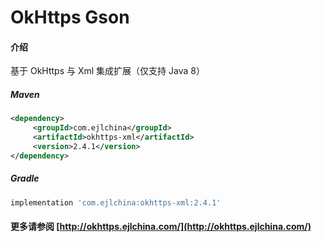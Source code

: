 # OkHttps Gson

#### 介绍

基于 OkHttps 与 Xml 集成扩展（仅支持 Java 8）


##### Maven

```xml
<dependency>
     <groupId>com.ejlchina</groupId>
     <artifactId>okhttps-xml</artifactId>
     <version>2.4.1</version>
</dependency>
```

##### Gradle

```groovy
implementation 'com.ejlchina:okhttps-xml:2.4.1'
```

#### 更多请参阅 [http://okhttps.ejlchina.com/](http://okhttps.ejlchina.com/)
